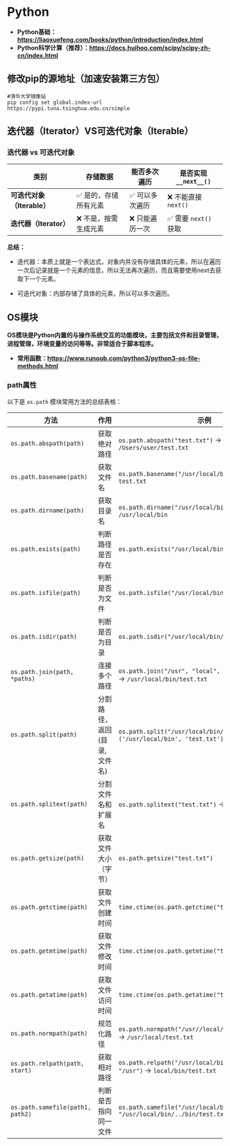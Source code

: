 # Python

* **Python基础：https://liaoxuefeng.com/books/python/introduction/index.html**
* **Python科学计算（推荐）：https://docs.huihoo.com/scipy/scipy-zh-cn/index.html**

## 修改pip的源地址（加速安装第三方包）

```
#清华大学镜像站
pip config set global.index-url https://pypi.tuna.tsinghua.edu.cn/simple
```



## 迭代器（Iterator）VS可迭代对象（Iterable）

### **迭代器 vs 可迭代对象**

| **类别**                   | **存储数据**         | **能否多次遍历** | **是否实现 `__next__()`** |
| -------------------------- | -------------------- | ---------------- | ------------------------- |
| **可迭代对象（Iterable）** | ✅ 是的，存储所有元素 | ✅ 可以多次遍历   | ❌ 不能直接 `next()`       |
| **迭代器（Iterator）**     | ❌ 不是，按需生成元素 | ❌ 只能遍历一次   | ✅ 需要 `next()` 获取      |

**总结：**

* 迭代器：本质上就是一个表达式，对象内并没有存储具体的元素，所以在遍历一次后记录就是一个元素的信息，所以无法再次遍历，而且需要使用next去获取下一个元素。

* 可迭代对象：内部存储了具体的元素，所以可以多次遍历。

## OS模块

**OS模块是Python内置的与操作系统交互的功能模块，主要包括文件和目录管理，进程管理，环境变量的访问等等。非常适合于脚本程序。**

* **常用函数：https://www.runoob.com/python3/python3-os-file-methods.html**

### path属性

以下是 `os.path` 模块常用方法的总结表格：

| 方法                             | 作用                         | 示例                                                         |
| -------------------------------- | ---------------------------- | ------------------------------------------------------------ |
| `os.path.abspath(path)`          | 获取绝对路径                 | `os.path.abspath("test.txt")` → `/Users/user/test.txt`       |
| `os.path.basename(path)`         | 获取文件名                   | `os.path.basename("/usr/local/bin/test.txt")` → `test.txt`   |
| `os.path.dirname(path)`          | 获取目录名                   | `os.path.dirname("/usr/local/bin/test.txt")` → `/usr/local/bin` |
| `os.path.exists(path)`           | 判断路径是否存在             | `os.path.exists("/usr/local/bin/test.txt")`                  |
| `os.path.isfile(path)`           | 判断是否为文件               | `os.path.isfile("/usr/local/bin/test.txt")`                  |
| `os.path.isdir(path)`            | 判断是否为目录               | `os.path.isdir("/usr/local/bin/")`                           |
| `os.path.join(path, *paths)`     | 连接多个路径                 | `os.path.join("/usr", "local", "bin", "test.txt")` → `/usr/local/bin/test.txt` |
| `os.path.split(path)`            | 分割路径，返回(目录, 文件名) | `os.path.split("/usr/local/bin/test.txt")` → `('/usr/local/bin', 'test.txt')` |
| `os.path.splitext(path)`         | 分割文件名和扩展名           | `os.path.splitext("test.txt")` → `('test', '.txt')`          |
| `os.path.getsize(path)`          | 获取文件大小（字节）         | `os.path.getsize("test.txt")`                                |
| `os.path.getctime(path)`         | 获取文件创建时间             | `time.ctime(os.path.getctime("test.txt"))`                   |
| `os.path.getmtime(path)`         | 获取文件修改时间             | `time.ctime(os.path.getmtime("test.txt"))`                   |
| `os.path.getatime(path)`         | 获取文件访问时间             | `time.ctime(os.path.getatime("test.txt"))`                   |
| `os.path.normpath(path)`         | 规范化路径                   | `os.path.normpath("/usr//local/./bin/../test.txt")` → `/usr/local/test.txt` |
| `os.path.relpath(path, start)`   | 获取相对路径                 | `os.path.relpath("/usr/local/bin/test.txt", "/usr")` → `local/bin/test.txt` |
| `os.path.samefile(path1, path2)` | 判断是否指向同一文件         | `os.path.samefile("/usr/local/bin/test.txt", "/usr/local/bin/../bin/test.txt")` |

